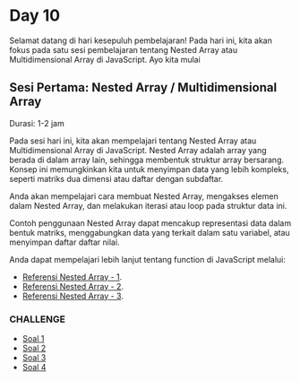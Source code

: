 # Day 10

Selamat datang di hari kesepuluh pembelajaran! Pada hari ini, kita akan fokus pada satu sesi pembelajaran tentang Nested Array atau Multidimensional Array di JavaScript. Ayo kita mulai

## Sesi Pertama: Nested Array / Multidimensional Array

Durasi: 1-2 jam

Pada sesi hari ini, kita akan mempelajari tentang Nested Array atau Multidimensional Array di JavaScript. Nested Array adalah array yang berada di dalam array lain, sehingga membentuk struktur array bersarang. Konsep ini memungkinkan kita untuk menyimpan data yang lebih kompleks, seperti matriks dua dimensi atau daftar dengan subdaftar.

Anda akan mempelajari cara membuat Nested Array, mengakses elemen dalam Nested Array, dan melakukan iterasi atau loop pada struktur data ini.

Contoh penggunaan Nested Array dapat mencakup representasi data dalam bentuk matriks, menggabungkan data yang terkait dalam satu variabel, atau menyimpan daftar daftar nilai.

Anda dapat mempelajari lebih lanjut tentang function di JavaScript melalui:

* [Referensi Nested Array - 1](https://www.youtube.com/watch?v=oWYEOUSHv4E).
* [Referensi Nested Array - 2](https://www.youtube.com/watch?v=j1Nt-2q_qyE).
* [Referensi Nested Array - 3](https://www.youtube.com/watch?v=xA6KWfhStWI).

### CHALLENGE
* [Soal 1](/day10/soal1.md)
* [Soal 2](/day10/soal2.md)
* [Soal 3](/day10/soal3.md)
* [Soal 4](/day10/soal4.md)